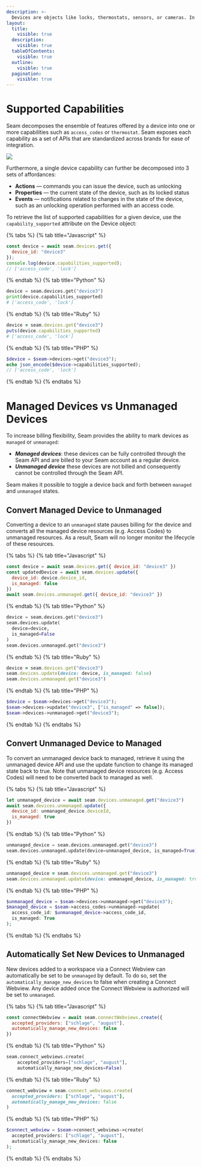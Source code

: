 ```yaml
---
description: >-
  Devices are objects like locks, thermostats, sensors, or cameras. In the Seam API, Devices have capabilities that describe the functions they can perform, as well as online and managed status.
layout:
  title:
    visible: true
  description:
    visible: true
  tableOfContents:
    visible: true
  outline:
    visible: true
  pagination:
    visible: true
---
```


# Supported Capabilities

Seam decomposes the ensemble of features offered by a device into one or more capabilities such as `access_codes` or `thermostat`. Seam exposes each capability as a set of APIs that are standardized across brands for ease of integration.

![](<../.gitbook/assets/image (10).png>)

Furthermore, a single device capability can further be decomposed into 3 sets of affordances:

* **Actions** — commands you can issue the device, such as unlocking
* **Properties** — the current state of the device, such as its locked status
* **Events** — notifications related to changes in the state of the device, such as an unlocking operation performed with an access code.

To retrieve the list of supported capabilities for a given device, use the `capability_supported` attribute on the Device object:

<!-- CODE INJECT START
Get a device and print out the capability_supported property of this device

e.g. in python you could do:
```python
device = seam.devices.get("some_device_uuid")
print(device.capability_supported)
```
-->
{% tabs %}
{% tab title="Javascript" %}
```javascript
const device = await seam.devices.get({
  device_id: "device3"
});
console.log(device.capabilities_supported);
// ['access_code', 'lock']
```
{% endtab %}
{% tab title="Python" %}
```python
device = seam.devices.get("device3")
print(device.capabilities_supported)
# ['access_code', 'lock']
```
{% endtab %}
{% tab title="Ruby" %}
```ruby
device = seam.devices.get("device3")
puts(device.capabilities_supported)
# ['access_code', 'lock']
```
{% endtab %}
{% tab title="PHP" %}
```php
$device = $seam->devices->get("device3");
echo json_encode($device->capabilities_supported);
// ['access_code', 'lock']
```
{% endtab %}
{% endtabs %}
<!-- CODE INJECT END -->




# Managed Devices vs Unmanaged Devices

To increase billing flexibility, Seam provides the ability to mark devices as `managed` or `unmanaged`:

- ***Managed devices***: these devices can be fully controlled through the Seam API and are billed to your Seam account as a regular device.
- ***Unmanaged device*** these devices are not billed and consequently cannot be controlled through the Seam API.

Seam makes it possible to toggle a device back and forth between `managed` and `unmanaged` states.

## Convert Managed Device to Unmanaged
Converting a device to an `unmanaged` state pauses billing for the device and converts all the managed device resources (e.g. Access Codes) to unmanaged resources. As a result, Seam will no longer monitor the lifecycle of these resources. 

<!-- CODE INJECT START
Get a device and convert it to an unmanaged device, then use the unmanaged device get call to retrieve it

e.g. in python you could do:
```python
device = seam.devices.get("some_device_uuid")
seam.devices.update(
  device=some_device, 
  is_managed=False
  )
seam.devices.unmanaged.get("some_device_uuid")
```
-->
{% tabs %}
{% tab title="Javascript" %}
```javascript
const device = await seam.devices.get({ device_id: "device3" })
const updatedDevice = await seam.devices.update({
  device_id: device.device_id,
  is_managed: false
})
await seam.devices.unmanaged.get({ device_id: "device3" })
```
{% endtab %}
{% tab title="Python" %}
```python
device = seam.devices.get("device3")
seam.devices.update(
  device=device, 
  is_managed=False
)
seam.devices.unmanaged.get("device3")
```
{% endtab %}
{% tab title="Ruby" %}
```ruby
device = seam.devices.get("device3")
seam.devices.update(device: device, is_managed: false)
seam.devices.unmanaged.get("device3")
```
{% endtab %}
{% tab title="PHP" %}
```php
$device = $seam->devices->get("device3");
$seam->devices->update("device3", ["is_managed" => false]);
$seam->devices->unmanaged->get("device3");
```
{% endtab %}
{% endtabs %}
<!-- CODE INJECT END -->


## Convert Unmanaged Device to Managed
To convert an unmanaged device back to managed, retrieve it using the unmanaged device API and use the update function to change its managed state back to true. Note that unmanaged device resources (e.g. Access Codes) will need to be converted back to managed as well.


<!-- CODE INJECT START
Get an unmanaged device and convert it to a managed device

e.g. in python you could do:
```python
unmanaged_device = seam.devices.unmanaged.get("some_device_uuid")
seam.devices.unmanaged.update(device=unmanaged_device, is_managed=True)
```
-->
{% tabs %}
{% tab title="Javascript" %}
```javascript
let unmanaged_device = await seam.devices.unmanaged.get("device3")
await seam.devices.unmanaged.update({
  device_id: unmanaged_device.deviceId, 
  is_managed: true
})

```
{% endtab %}
{% tab title="Python" %}
```python
unmanaged_device = seam.devices.unmanaged.get("device3")
seam.devices.unmanaged.update(device=unmanaged_device, is_managed=True)
```
{% endtab %}
{% tab title="Ruby" %}
```ruby
unmanaged_device = seam.devices.unmanaged.get("device3")
seam.devices.unmanaged.update(device: unmanaged_device, is_managed: true)
```
{% endtab %}
{% tab title="PHP" %}
```php
$unmanaged_device = $seam->devices->unmanaged->get("device3");
$managed_device = $seam->access_codes->unmanaged->update(
  access_code_id: $unmanaged_device->access_code_id,
  is_managed: True
);
```
{% endtab %}
{% endtabs %}
<!-- CODE INJECT END -->

## Automatically Set New Devices to Unmanaged
New devices added to a workspace via a Connect Webview can automatically be set to be `unmanaged` by default. To do so, set the `automatically_manage_new_devices` to false when creating a Connect Webview. Any device added once the Connect Webview is authorized will be set to `unmanaged`.


<!-- CODE INJECT START
Create a Connect Webview and set automatically_manage_new_devices to false

e.g. in python you could do:
```python
seam.connect_webviews.create(accepted_providers=["schlage", "august"], automatically_manage_new_devices=False)
```
-->
{% tabs %}
{% tab title="Javascript" %}
```javascript
const connectWebview = await seam.connectWebviews.create({
  accepted_providers: ["schlage", "august"], 
  automatically_manage_new_devices: false
})
```
{% endtab %}
{% tab title="Python" %}
```python
seam.connect_webviews.create(
    accepted_providers=["schlage", "august"], 
    automatically_manage_new_devices=False)
```
{% endtab %}
{% tab title="Ruby" %}
```ruby
connect_webview = seam.connect_webviews.create(
  accepted_providers: ["schlage", "august"], 
  automatically_manage_new_devices: false
)
```
{% endtab %}
{% tab title="PHP" %}
```php
$connect_webview = $seam->connect_webviews->create(
  accepted_providers: ["schlage", "august"], 
  automatically_manage_new_devices: false
);
```
{% endtab %}
{% endtabs %}
<!-- CODE INJECT END -->